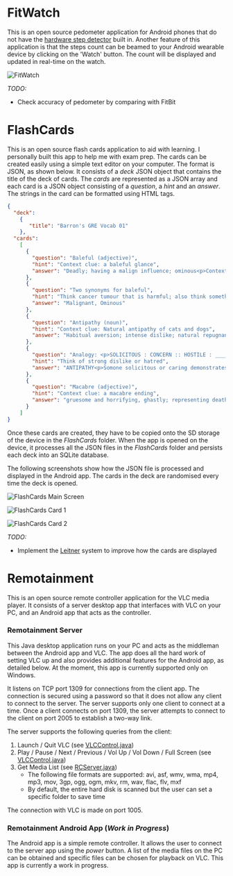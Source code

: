 FitWatch
=====
This is an open source pedometer application for Android phones that do not have the [hardware step detector](https://developer.android.com/about/versions/kitkat.html) built in. Another feature of this application is that the steps count can be beamed to your Android wearable device by clicking on the 'Watch' button. The count will be displayed and updated in real-time on the watch.

![FitWatch](fitwatch.png)

*TODO:*

- Check accuracy of pedometer by comparing with FitBit 

FlashCards
=====
This is an open source flash cards application to aid with learning. I personally built this app to help me with exam prep. The cards can be created easily using a simple text editor on your computer. The format is JSON, as shown below. It consists of a *deck* JSON object that contains the title of the deck of cards. The *cards* are represented as a JSON array and each card is a JSON object consisting of a *question*, a *hint* and an *answer*. The strings in the card can be formatted using HTML tags.

```json
{
  "deck": 
    {
       "title": "Barron's GRE Vocab 01"
    },
  "cards":
    [
      {
        "question": "Baleful (adjective)",
        "hint": "Context clue: a baleful glance",
        "answer": "Deadly; having a malign influence; ominous<p>Context sentence: a baleful glance</p>"
      },
      {
        "question": "Two synonyms for baleful",
        "hint": "Think cancer tumour that is harmful; also think something really bad that is about to happen",
        "answer": "Malignant, Ominous"
      },
      {
        "question": "Antipathy (noun)",
        "hint": "Context clue: Natural antipathy of cats and dogs",
        "answer": "Habitual aversion; intense dislike; natural repugnance; hatred<p>Anti means against; path means feeling</p>"
      },
      {
        "question": "Analogy: <p>SOLICITOUS : CONCERN :: HOSTILE : __________</p>",
        "hint": "Think of strong dislike or hatred",
        "answer": "ANTIPATHY<p>Somone solicitous or caring demonstrates concern</p>"
      },
      {
        "question": "Macabre (adjective)",
        "hint": "Context clue: a macabre ending",
        "answer": "gruesome and horrifying, ghastly; representing death<p>Pronounciation: muh-kah-bruh</p>"
      }
    ]
}
```
Once these cards are created, they have to be copied onto the SD storage of the device in the *FlashCards* folder. When the app is opened on the device, it processes all the JSON files in the *FlashCards* folder and persists each deck into an SQLite database. 

The following screenshots show how the JSON file is processed and displayed in the Android app. The cards in the deck are randomised every time the deck is opened.

![FlashCards Main Screen](flashcards_main.png)

![FlashCards Card 1](flashcards_card1.png)

![FlashCards Card 2](flashcards_card2.png)

*TODO:*

- Implement the [Leitner](http://en.wikipedia.org/wiki/Leitner_system) system to improve how the cards are displayed

Remotainment
=====
This is an open source remote controller application for the VLC media player. It consists of a server desktop app that interfaces with VLC on your PC, and an Android app that acts as the controller.

### Remotainment Server
This Java desktop application runs on your PC and acts as the middleman between the Android app and VLC. The app does all the hard work of setting VLC up and also provides additional features for the Android app, as detailed below. At the moment, this app is currently supported only on Windows. 

It listens on TCP port 1309 for connections from the client app. The connection is secured using a password so that it does not allow any client to connect to the server. The server supports only one client to connect at a time. Once a client connects on port 1309, the server attempts to connect to the client on port 2005 to establish a two-way link. 

The server supports the following queries from the client:

1. Launch / Quit VLC (see [VLCControl.java](https://github.com/thampiman/Android-Projects/blob/master/Remotainment/Remotainment_Server/src/com/crimsonsky/remotainment/intf/VLCControl.java))
2. Play / Pause / Next / Previous / Vol Up / Vol Down / Full Screen (see [VLCControl.java](https://github.com/thampiman/Android-Projects/blob/master/Remotainment/Remotainment_Server/src/com/crimsonsky/remotainment/intf/VLCControl.java))
3. Get Media List (see [RCServer.java](https://github.com/thampiman/Android-Projects/blob/master/Remotainment/Remotainment_Server/src/com/crimsonsky/remotainment/intf/RCServer.java))
   - The following file formats are supported: avi, asf, wmv, wma, mp4, mp3, mov, 3gp, ogg, ogm, mkv, rm, wav, flac, flv, mxf
   - By default, the entire hard disk is scanned but the user can set a specific folder to save time

The connection with VLC is made on port 1005.

### Remotainment Android App (*Work in Progress*)
The Android app is a simple remote controller. It allows the user to connect to the server app using the *power* button. A list of the media files on the PC can be obtained and specific files can be chosen for playback on VLC. This app is currently a work in progress.